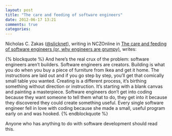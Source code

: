 ```yaml
---
layout: post
title: "The care and feeding of software engineers"
date: 2012-06-17 13:21
comments: true
categories: 
---
```


Nicholas C. Zakas ([@slicknet](https://twitter.com/#!/slicknet)), writing in NCZOnline in [The care and feeding of software engineers (or, why engineers are grumpy)](http://www.nczonline.net/blog/2012/06/12/the-care-and-feeding-of-software-engineers-or-why-engineers-are-grumpy/), writes:

{% blockquote %}
And here’s the real crux of the problem: software engineers aren’t builders. Software engineers are creators. Building is what you do when you buy a piece of furniture from Ikea and get it home. The instructions are laid out and if you go step by step, you’ll get that comically small table you wanted. Creating is a different process, it’s birthing something without direction or instruction. It’s starting with a blank canvas and painting a masterpiece. Software engineers don’t get into coding because they want someone to tell them what to do, they get into it because they discovered they could create something useful. Every single software engineer fell in love with coding because she made a small, useful program early on and was hooked.
{% endblockquote %}

Anyone who has anything to do with software development should read this.
